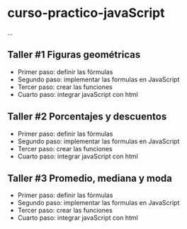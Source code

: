 # curso-practico-javaScript

...

## Taller #1 Figuras geométricas

- Primer paso: definir las fórmulas
- Segundo paso: implementar las formulas en JavaScript
- Tercer paso: crear las funciones
- Cuarto paso: integrar javaScript con html

## Taller #2 Porcentajes y descuentos

- Primer paso: definir las fórmulas
- Segundo paso: implementar las formulas en JavaScript
- Tercer paso: crear las funciones
- Cuarto paso: integrar javaScript con html

## Taller #3 Promedio, mediana y moda

- Primer paso: definir las fórmulas
- Segundo paso: implementar las formulas en JavaScript
- Tercer paso: crear las funciones
- Cuarto paso: integrar javaScript con html